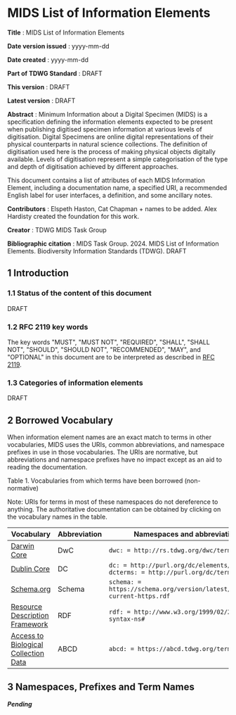 # MIDS List of Information Elements

**Title**
: MIDS List of Information Elements

**Date version issued**
: yyyy-mm-dd

**Date created**
: yyyy-mm-dd

**Part of TDWG Standard**
: DRAFT

**This version**
: DRAFT

**Latest version**
: DRAFT

**Abstract**
: Minimum Information about a Digital Specimen (MIDS) is a specification defining the information elements expected to be present when publishing digitised specimen information at various levels of digitisation. Digital Specimens are online digital representations of their physical counterparts in natural science collections. The definition of digitisation used here is the process of making physical objects digitally available. Levels of digitisation represent a simple categorisation of the type and depth of digitisation achieved by different approaches.

This document contains a list of attributes of each MIDS Information Element, including a documentation name, a specified URI, a recommended English label for user interfaces, a definition, and some ancillary notes.

**Contributors**
: Elspeth Haston, Cat Chapman + names to be added. Alex Hardisty created the foundation for this work.

**Creator**
: TDWG MIDS Task Group

**Bibliographic citation**
: MIDS Task Group. 2024. MIDS List of Information Elements. Biodiversity Information Standards (TDWG). DRAFT


## 1 Introduction

### 1.1 Status of the content of this document
DRAFT

### 1.2 RFC 2119 key words
The key words "MUST", "MUST NOT", "REQUIRED", "SHALL", "SHALL NOT", "SHOULD", "SHOULD NOT", "RECOMMENDED", "MAY", and "OPTIONAL" in this document are to be interpreted as described in [RFC 2119](https://tools.ietf.org/html/rfc2119).

### 1.3 Categories of information elements
DRAFT

## 2 Borrowed Vocabulary
When information element names are an exact match to terms in other vocabularies, MIDS uses the URIs, common abbreviations, and namespace prefixes in use in those vocabularies. The URIs are normative, but abbreviations and namespace prefixes have no impact except as an aid to reading the documentation.

Table 1. Vocabularies from which terms have been borrowed (non-normative)

Note: URIs for terms in most of these namespaces do not dereference to anything.  The authoritative documentation can be obtained by clicking on the vocabulary names in the table.

| Vocabulary                                                     | Abbreviation  | Namespaces and abbreviations                                                   |
|----------------------------------------------------------------|---------------|--------------------------------------------------------------------------------|
| [Darwin Core](https://dwc.tdwg.org/terms/)                     | DwC           | `dwc: = http://rs.tdwg.org/dwc/terms/`                                         |
| [Dublin Core](http://dublincore.org/documents/dcmi-terms/)     | DC            | `dc: = http://purl.org/dc/elements/1.1/, dcterms: = http://purl.org/dc/terms/` |
| [Schema.org](https://schema.org/)                              | Schema        | `schema: =  https://schema.org/version/latest/schemaorg-current-https.rdf`     |
| [Resource Description Framework](https://www.w3.org/RDF/)      | RDF           | `rdf: = http://www.w3.org/1999/02/22-rdf-syntax-ns#`                           |
| [Access to Biological Collection Data](https://abcd.tdwg.org/) | ABCD          | `abcd: = https://abcd.tdwg.org/terms/`                                         |

## 3 Namespaces, Prefixes and Term Names

***Pending***